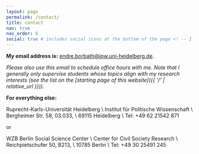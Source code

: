 ```yaml
---
layout: page
permalink: /contact/
title: contact
nav: true
nav_order: 6
social: true # includes social icons at the bottom of the page <! -- If you would like to book a slot during office hours, at the moment __only online__, please use <a href="https://calendly.com/endre-borbath/office-hour" target="_blank">this link</a>.-->
---
```


<b>My email address is:</b> [endre.borbath@ipw.uni-heidelberg.de](mailto:endre.borbath@ipw.uni-heidelberg.de). 

<i>Please also use this email to schedule office hours with me. Note that I generally only supervise students whose topics align with my research interests (see the list on the [starting page of this website]({{ '/' | relative_url }})).</i>

<b>For everything else:</b>

Ruprecht-Karls-Universität Heidelberg \\
Institut für Politische Wissenschaft \\
Bergheimer Str. 58, 03.033, \\
69115 Heidelberg \\
Tel: +49 62 21542 871

or

WZB Berlin Social Science Center \\
Center for Civil Society Research \\
Reichpietschufer 50, B213, \\
10785 Berlin \\
Tel: +49 30 25491 245 

